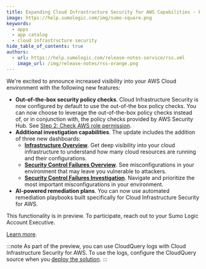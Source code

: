 ```yaml
---
title: Expanding Cloud Infrastructure Security for AWS Capabilities - Preview (Apps)
image: https://help.sumologic.com/img/sumo-square.png
keywords:
  - apps
  - app catalog
  - cloud infrastructure security
hide_table_of_contents: true
authors:
  - url: https://help.sumologic.com/release-notes-service/rss.xml
    image_url: /img/release-notes/rss-orange.png
---
```


We're excited to announce increased visibility into your AWS Cloud environment with the following new features:
* **Out-of-the-box security policy checks**. Cloud Infrastructure Security is now configured by default to use the out-of-the box policy checks. You can now choose to leverage the out-of-the-box policy checks instead of, or in conjunction with, the policy checks provided by AWS Security Hub. See [Step 2: Check AWS role permission](/docs/integrations/amazon-aws/cloud-infrastructure-security-for-aws/#step-2-check-aws-role-permission).
* **Additional investigation capabilities**. The update includes the addition of three new dashboards: 
   * [**Infrastructure Overview**](/docs/integrations/amazon-aws/cloud-infrastructure-security-for-aws/#infrastructure-overview). Get deep visibility into your cloud infrastructure to understand how many cloud resources are running and their configurations.
   * [**Security Control Failures Overview**](/docs/integrations/amazon-aws/cloud-infrastructure-security-for-aws/#security-control-failures-overview). See misconfigurations in your environment that may leave you vulnerable to attackers. 
   * [**Security Control Failures Investigation**](/docs/integrations/amazon-aws/cloud-infrastructure-security-for-aws/#security-control-failures-investigation). Navigate and prioritize the most important misconfigurations in your environment.
* **AI-powered remediation plans**. You can now use automated remediation playbooks built specifically for Cloud Infrastructure Security for AWS. 

This functionality is in preview. To participate, reach out to your Sumo Logic Account Executive.

[Learn more](/docs/integrations/amazon-aws/cloud-infrastructure-security-for-aws).

:::note
As part of the preview, you can use CloudQuery logs with Cloud Infrastructure Security for AWS. To use the logs, configure the CloudQuery source when you [deploy the solution](/docs/integrations/amazon-aws/cloud-infrastructure-security-for-aws/#step-3-deploy-aws).
:::
